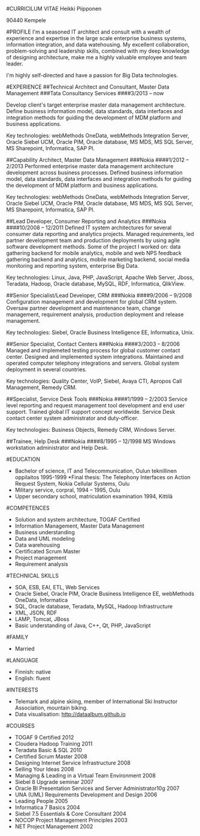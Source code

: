 #CURRICILUM VITAE
Heikki Piipponen

90440 Kempele

#PROFILE
I'm a seasoned IT architect and consult with a wealth of experience and expertise in the large scale enterprise business systems, information integration, and data watehousing. My excellent collaboration, problem-solving and leadership skills, combined with my deep knowledge of designing architecture, make me a highly valuable employee and team leader.

I'm highly self-directed and have a passion for Big Data technologies.


#EXPERIENCE
##Technical Architect and Consultant, Master Data Management
###Tata Consultancy Services
####3/2013 – now

Develop client's target enterprise master data management architecture. Define business information model, data standards, data interfaces and integration methods for guiding the development of MDM platform and business applications.

Key technologies: webMethods OneData, webMethods Integration Server, Oracle Siebel UCM, Oracle PIM, Oracle database, MS MDS, MS SQL Server, MS Sharepoint, Informatica, SAP PI.
 
##Capability Architect, Master Data Management
###Nokia
####1/2012 – 2/2013
Performed enterprise master data management architecture development across business processes. Defined
business information model, data standards, data interfaces and integration methods for guiding the
development of MDM platform and business applications.

Key technologies: webMethods OneData, webMethods Integration Server, Oracle Siebel UCM, Oracle PIM, Oracle database, MS MDS, MS SQL Server, MS Sharepoint, Informatica, SAP PI.
 
##Lead Developer, Consumer Reporting and Analytics
###Nokia
####10/2008 – 12/2011
Defined IT system architectures for several consumer data reporting and analytics projects. Managed
requirements, led partner development team and production deployments by using agile software
development methods. Some of the project I worked on: data gathering backend for mobile analytics, mobile and web NPS feedback gathering backend and analytics, mobile marketing backend, social media monitoring and reporting system, enterprise Big Data.

Key technologies: Linux, Java, PHP, JavaScript, Apache Web Server, Jboss, Teradata, Hadoop, Oracle database, MySQL, RDF, Informatica, QlikView.
 
##Senior Specialist/Lead Developer, CRM
###Nokia
####9/2006 – 9/2008
Configuration management and development for global CRM system. Oversaw partner development and
maintenance team, change management, requirement analysis, production deployment and release
management.

Key technologies: Siebel, Oracle Business Intelligence EE, Informatica, Unix.
 
##Senior Specialist, Contact Centers
###Nokia
####3/2003 – 8/2006
Managed and implemeted testing process for global customer contact center. Designed and implemented
system integrations. Maintained and operated computer telephony integrations and servers. Global system
deployment in several countries.

Key technologies: Quality Center, VoIP, Siebel, Avaya CTI, Apropos Call Management, Remedy CRM.
 
##Specialist, Service Desk Tools
###Nokia
####1/1999 – 2/2003
Service level reporting and request management tool development and end user support. Trained global IT
support concept worldwide. Service Desk contact center system administrator and duty-officer.

Key technologies: Business Objects, Remedy CRM, Windows Server.
 
##Trainee, Help Desk
###Nokia
####8/1995 – 12/1998
MS Windows workstation administrator and Help Desk.

#EDUCATION
* Bachelor of science, IT and Telecommunication, Oulun teknillinen oppilaitos 1995-1999
*Final thesis: The Telephony Interfaces on Action Request System, Nokia Cellular Systems, Oulu
* Military service, corpral, 1994 – 1995, Oulu
* Upper secondary school, matriculation examination 1994, Kittilä
 
#COMPETENCES
* Solution and system architecture, TOGAF Certified
* Information Management, Master Data Management
* Business understanding
* Data and UML modeling
* Data warehousing
* Certificated Scrum Master
* Project management
* Requirement analysis
 
#TECHNICAL SKILLS
* SOA, ESB, EAI, ETL, Web Services
* Oracle Siebel, Oracle PIM, Oracle Business Intelligence EE, webMethods OneData, Informatica
* SQL, Oracle database, Teradata, MySQL, Hadoop Infrastructure
* XML, JSON, RDF
* LAMP, Tomcat, JBoss
* Basic understanding of Java, C++, Qt, PHP, JavaScript
 
#FAMILY
* Married
 
#LANGUAGE
* Finnish: native
* English: fluent
 
#INTERESTS
* Telemark and alpine skiing, member of International Ski Instructor Association, mountain biking.
* Data visualisation: http://dataalbum.github.io
 
#COURSES
* TOGAF 9 Certified 2012
* Cloudera Hadoop Training 2011
* Teradata Basic & SQL 2010
* Certified Scrum Master 2008
* Designing Internet Service Infrastructure 2008
* Selling Your Ideas 2008
* Managing & Leading in a Virtual Team Environment 2008
* Siebel 8 Upgrade seminar 2007
* Oracle BI Presentation Services and Server Administrator10g 2007
* UNA (UML) Requirements Development and Design 2006
* Leading People 2005
* Informatica 7 Basics 2004
* Siebel 7.5 Essentials & Core Consultant 2004
* NOCOP Project Management Principles 2003
* NET Project Management 2002


